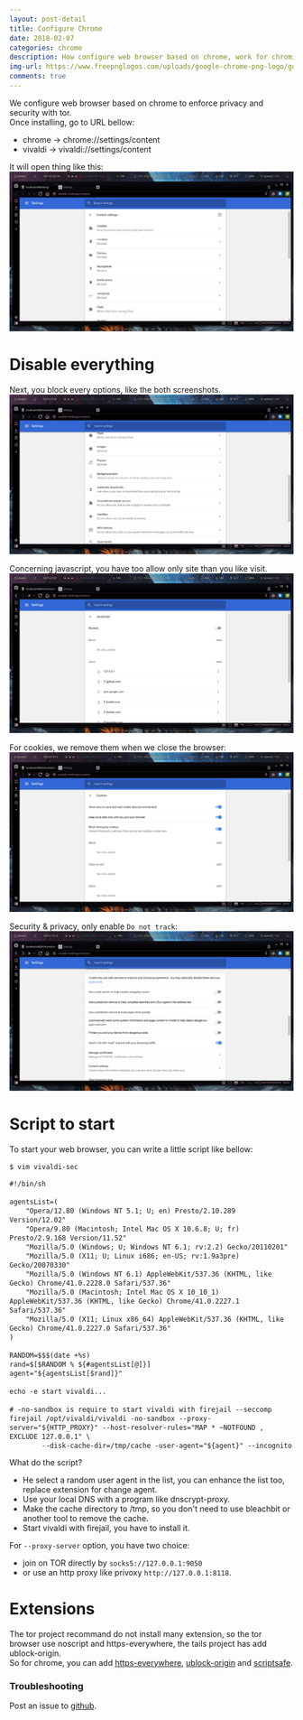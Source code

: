 ```yaml
---
layout: post-detail
title: Configure Chrome
date: 2018-02-07
categories: chrome
description: How configure web browser based on chrome, work for chromium, vivaldi...
img-url: https://www.freepnglogos.com/uploads/google-chrome-png-logo/google-chrome-review-ebooks-png-logo-34.png
comments: true
---
```


We configure web browser based on chrome to enforce privacy and security with tor.  
Once installing, go to URL bellow:  

+ chrome -> chrome://settings/content
+ vivaldi -> vivaldi://settings/content

It will open thing like this: 
![content](/assets/imgs/vivaldi_01.jpg "chrome setting 1")

# Disable everything

Next, you block every options, like the both screenshots.
![content](/assets/imgs/vivaldi_02.jpg "chorme settings 2")

Concerning javascript, you have too allow only site than you like visit.
![content](/assets/imgs/vivaldi_03.jpg "chrome settings javascript")

For cookies, we remove them when we close the browser:
![content](/assets/imgs/vivaldi_05.jpg "chrome cookie")

Security & privacy, only enable `Do not track`:
![content](/assets/imgs/vivaldi_06.jpg "security & privacy")

# Script to start

To start your web browser, you can write a little script like bellow:

    $ vim vivaldi-sec

```
#!/bin/sh

agentsList=(
    "Opera/12.80 (Windows NT 5.1; U; en) Presto/2.10.289 Version/12.02"
    "Opera/9.80 (Macintosh; Intel Mac OS X 10.6.8; U; fr) Presto/2.9.168 Version/11.52"
    "Mozilla/5.0 (Windows; U; Windows NT 6.1; rv:2.2) Gecko/20110201"
    "Mozilla/5.0 (X11; U; Linux i686; en-US; rv:1.9a3pre) Gecko/20070330"
    "Mozilla/5.0 (Windows NT 6.1) AppleWebKit/537.36 (KHTML, like Gecko) Chrome/41.0.2228.0 Safari/537.36"
    "Mozilla/5.0 (Macintosh; Intel Mac OS X 10_10_1) AppleWebKit/537.36 (KHTML, like Gecko) Chrome/41.0.2227.1 Safari/537.36"
    "Mozilla/5.0 (X11; Linux x86_64) AppleWebKit/537.36 (KHTML, like Gecko) Chrome/41.0.2227.0 Safari/537.36"
)

RANDOM=$$$(date +%s)
rand=$[$RANDOM % ${#agentsList[@]}]
agent="${agentsList[$rand]}"

echo -e start vivaldi...

# -no-sandbox is require to start vivaldi with firejail --seccomp
firejail /opt/vivaldi/vivaldi -no-sandbox --proxy-server="${HTTP_PROXY}" --host-resolver-rules="MAP * ~NOTFOUND , EXCLUDE 127.0.0.1" \
        --disk-cache-dir=/tmp/cache -user-agent="${agent}" --incognito
```

What do the script? 
+ He select a random user agent in the list, you can enhance the list too, replace extension for change agent.
+ Use your local DNS with a program like dnscrypt-proxy.
+ Make the cache directory to /tmp, so you don't need to use bleachbit or another tool to remove the cache.
+ Start vivaldi with firejail, you have to install it.

For `--proxy-server` option, you have two choice: 
+ join on TOR directly by `socks5://127.0.0.1:9050` 
+ or use an http proxy like privoxy `http://127.0.0.1:8118`.

# Extensions

The tor project recommand do not install many extension, so the tor browser use noscript and https-everywhere, the tails project has add ublock-origin.  
So for chrome, you can add [https-everywhere](https://www.eff.org/https-everywhere), [ublock-origin](https://github.com/gorhill/uBlock) and [scriptsafe](https://github.com/andryou/scriptsafe).

### Troubleshooting

Post an issue to [github](https://github.com/szorfein/szorfein.github.io/issue).
